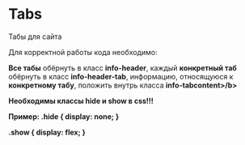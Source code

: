 # Tabs
Табы для сайта

Для корректной работы кода необходимо: 

<p><b>Все табы</b> обёрнуть в класс <b>info-header</b>, каждый <b>конкретный таб</b> обёрнуть в класс <b>info-header-tab</b>, информацию, относящуюся к <b>конкретному табу</b>, положить внутрь класса <b>info-tabcontent>/b></p>

<span>Необходимы классы hide и show в css!!!</span>

Пример: 
.hide {
  display: none;
}

.show {
  display: flex;
}
